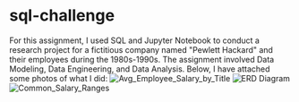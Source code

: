 # sql-challenge
For this assignment, I used SQL and Jupyter Notebook to conduct a research project for a fictitious company named "Pewlett Hackard" and their employees during the 1980s-1990s. The assignment involved Data Modeling, Data Engineering, and Data Analysis. Below, I have attached some photos of what I did:
![Avg_Employee_Salary_by_Title](https://user-images.githubusercontent.com/73489414/110825711-f50e7e00-8259-11eb-8777-ffb2a9481a89.png)
![ERD Diagram](https://user-images.githubusercontent.com/73489414/110825640-e45e0800-8259-11eb-93ed-3465497c1c8e.png)
![Common_Salary_Ranges](https://user-images.githubusercontent.com/73489414/110825667-e9bb5280-8259-11eb-8620-d4b95e824512.png)

